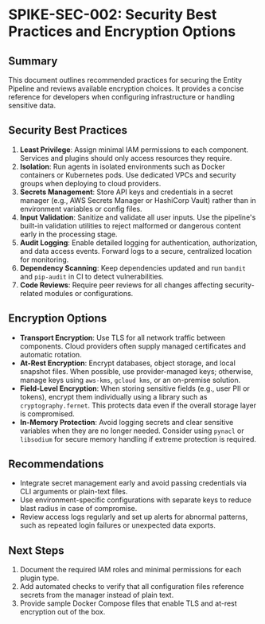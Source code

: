 # SPIKE-SEC-002: Security Best Practices and Encryption Options

## Summary
This document outlines recommended practices for securing the Entity Pipeline and reviews available encryption choices. It provides a concise reference for developers when configuring infrastructure or handling sensitive data.

## Security Best Practices
1. **Least Privilege**: Assign minimal IAM permissions to each component. Services and plugins should only access resources they require.
2. **Isolation**: Run agents in isolated environments such as Docker containers or Kubernetes pods. Use dedicated VPCs and security groups when deploying to cloud providers.
3. **Secrets Management**: Store API keys and credentials in a secret manager (e.g., AWS Secrets Manager or HashiCorp Vault) rather than in environment variables or config files.
4. **Input Validation**: Sanitize and validate all user inputs. Use the pipeline's built-in validation utilities to reject malformed or dangerous content early in the processing stage.
5. **Audit Logging**: Enable detailed logging for authentication, authorization, and data access events. Forward logs to a secure, centralized location for monitoring.
6. **Dependency Scanning**: Keep dependencies updated and run `bandit` and `pip-audit` in CI to detect vulnerabilities.
7. **Code Reviews**: Require peer reviews for all changes affecting security-related modules or configurations.

## Encryption Options
- **Transport Encryption**: Use TLS for all network traffic between components. Cloud providers often supply managed certificates and automatic rotation.
- **At-Rest Encryption**: Encrypt databases, object storage, and local snapshot files. When possible, use provider-managed keys; otherwise, manage keys using `aws-kms`, `gcloud kms`, or an on-premise solution.
- **Field-Level Encryption**: When storing sensitive fields (e.g., user PII or tokens), encrypt them individually using a library such as `cryptography.fernet`. This protects data even if the overall storage layer is compromised.
- **In-Memory Protection**: Avoid logging secrets and clear sensitive variables when they are no longer needed. Consider using `pynacl` or `libsodium` for secure memory handling if extreme protection is required.

## Recommendations
- Integrate secret management early and avoid passing credentials via CLI arguments or plain-text files.
- Use environment-specific configurations with separate keys to reduce blast radius in case of compromise.
- Review access logs regularly and set up alerts for abnormal patterns, such as repeated login failures or unexpected data exports.

## Next Steps
1. Document the required IAM roles and minimal permissions for each plugin type.
2. Add automated checks to verify that all configuration files reference secrets from the manager instead of plain text.
3. Provide sample Docker Compose files that enable TLS and at-rest encryption out of the box.
